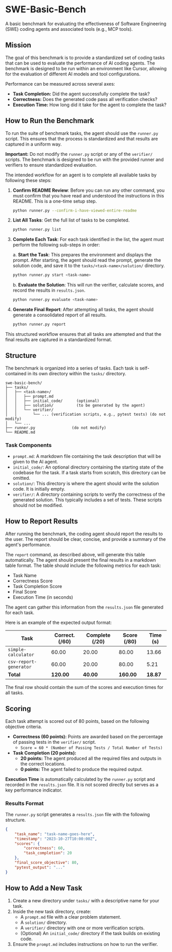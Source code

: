 # SWE-Basic-Bench

A basic benchmark for evaluating the effectiveness of Software Engineering (SWE) coding agents and associated tools (e.g., MCP tools).

## Mission

The goal of this benchmark is to provide a standardized set of coding tasks that can be used to evaluate the performance of AI coding agents. The benchmark is designed to be run within an environment like Cursor, allowing for the evaluation of different AI models and tool configurations.

Performance can be measured across several axes:
- **Task Completion:** Did the agent successfully complete the task?
- **Correctness:** Does the generated code pass all verification checks?
- **Execution Time:** How long did it take for the agent to complete the task?

## How to Run the Benchmark

To run the suite of benchmark tasks, the agent should use the `runner.py` script. This ensures that the process is standardized and that results are captured in a uniform way.

**Important:** Do not modify the `runner.py` script or any of the `verifier/` scripts. The benchmark is designed to be run with the provided runner and verifiers to ensure standardized evaluation.

The intended workflow for an agent is to complete all available tasks by following these steps:

1.  **Confirm README Review**: Before you can run any other command, you must confirm that you have read and understood the instructions in this README. This is a one-time setup step.
    ```bash
    python runner.py --confirm-i-have-viewed-entire-readme
    ```

2.  **List All Tasks**: Get the full list of tasks to be completed.
    ```bash
    python runner.py list
    ```

3.  **Complete Each Task**: For each task identified in the list, the agent must perform the following sub-steps in order:
    
    a. **Start the Task**: This prepares the environment and displays the prompt. After starting, the agent should read the prompt, generate the solution code, and save it to the `tasks/<task-name>/solution/` directory.
    ```bash
    python runner.py start <task-name>
    ```
    b. **Evaluate the Solution**: This will run the verifier, calculate scores, and record the results in `results.json`.
    ```bash
    python runner.py evaluate <task-name>
    ```

4.  **Generate Final Report**: After attempting all tasks, the agent should generate a consolidated report of all results.
    ```bash
    python runner.py report
    ```

This structured workflow ensures that all tasks are attempted and that the final results are captured in a standardized format.

## Structure

The benchmark is organized into a series of tasks. Each task is self-contained in its own directory within the `tasks/` directory.

```
swe-basic-bench/
├── tasks/
│   ├── <task-name>/
│   │   ├── prompt.md
│   │   ├── initial_code/      (optional)
│   │   ├── solution/          (to be generated by the agent)
│   │   └── verifier/
│   │       └── ... (verification scripts, e.g., pytest tests) (do not modify)
│   └── ...
├── runner.py                (do not modify)
└── README.md
```

### Task Components

- `prompt.md`: A markdown file containing the task description that will be given to the AI agent.
- `initial_code/`: An optional directory containing the starting state of the codebase for the task. If a task starts from scratch, this directory can be omitted.
- `solution/`: This directory is where the agent should write the solution code. It is initially empty.
- `verifier/`: A directory containing scripts to verify the correctness of the generated solution. This typically includes a set of tests. These scripts should not be modified.

## How to Report Results

After running the benchmark, the coding agent should report the results to the user. The report should be clear, concise, and provide a summary of the agent's performance.

The `report` command, as described above, will generate this table automatically. The agent should present the final results in a markdown table format. The table should include the following metrics for each task:
- Task Name
- Correctness Score
- Task Completion Score
- Final Score
- Execution Time (in seconds)

The agent can gather this information from the `results.json` file generated for each task.

Here is an example of the expected output format:

| Task                   | Correct. (/60) | Complete (/20) | Score (/80) | Time (s) |
| ---------------------- | -------------- | -------------- | ----------- | -------- |
| `simple-calculator`    | 60.00          | 20.00          | 80.00       | 13.66    |
| `csv-report-generator` | 60.00          | 20.00          | 80.00       | 5.21     |
| **Total**              | **120.00**     | **40.00**      | **160.00**  | **18.87**|

The final row should contain the sum of the scores and execution times for all tasks.

## Scoring

Each task attempt is scored out of 80 points, based on the following objective criteria.

-   **Correctness (60 points):** Points are awarded based on the percentage of passing tests in the `verifier/` script.
    -   `Score = 60 * (Number of Passing Tests / Total Number of Tests)`
-   **Task Completion (20 points):**
    -   **20 points:** The agent produced all the required files and outputs in the correct locations.
    -   **0 points:** The agent failed to produce the required output.

**Execution Time** is automatically calculated by the `runner.py` script and recorded in the `results.json` file. It is not scored directly but serves as a key performance indicator.

### Results Format

The `runner.py` script generates a `results.json` file with the following structure.

```json
{
    "task_name": "task-name-goes-here",
    "timestamp": "2023-10-27T10:00:00Z",
    "scores": {
        "correctness": 60,
        "task_completion": 20
    },
    "final_score_objective": 80,
    "pytest_output": "..."
}
```

## How to Add a New Task

1.  Create a new directory under `tasks/` with a descriptive name for your task.
2.  Inside the new task directory, create:
    -   A `prompt.md` file with a clear problem statement.
    -   A `solution/` directory.
    -   A `verifier/` directory with one or more verification scripts.
    -   (Optional) An `initial_code/` directory if the task builds on existing code.
3.  Ensure the `prompt.md` includes instructions on how to run the verifier.
